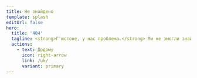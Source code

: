 ```yaml
---
title: Не знайдено
template: splash
editUrl: false
hero:
  title: '404'
  tagline: <strong>Г'юстоне, у нас проблема.</strong> Ми не змогли знайти цю сторінку.<br>Перевірте URL або спробуйте скористатися пошуком.
  actions:
    - text: Додому
      icon: right-arrow
      link: /uk/
      variant: primary
---
```

